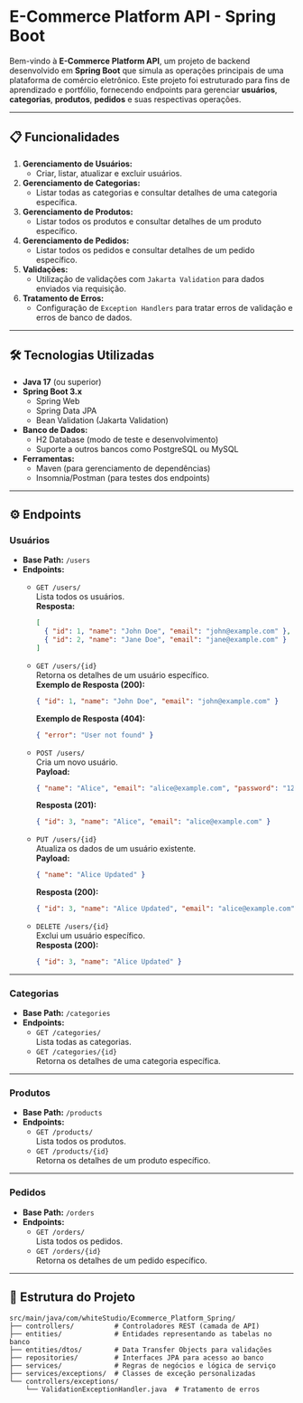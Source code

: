 # E-Commerce Platform API - Spring Boot

Bem-vindo à **E-Commerce Platform API**, um projeto de backend desenvolvido em **Spring Boot** que simula as operações principais de uma plataforma de comércio eletrônico. Este projeto foi estruturado para fins de aprendizado e portfólio, fornecendo endpoints para gerenciar **usuários**, **categorias**, **produtos**, **pedidos** e suas respectivas operações.

---

## 📋 Funcionalidades

1. **Gerenciamento de Usuários:**
    - Criar, listar, atualizar e excluir usuários.
2. **Gerenciamento de Categorias:**
    - Listar todas as categorias e consultar detalhes de uma categoria específica.
3. **Gerenciamento de Produtos:**
    - Listar todos os produtos e consultar detalhes de um produto específico.
4. **Gerenciamento de Pedidos:**
    - Listar todos os pedidos e consultar detalhes de um pedido específico.
5. **Validações:**
    - Utilização de validações com `Jakarta Validation` para dados enviados via requisição.
6. **Tratamento de Erros:**
    - Configuração de `Exception Handlers` para tratar erros de validação e erros de banco de dados.

---

## 🛠️ Tecnologias Utilizadas

- **Java 17** (ou superior)
- **Spring Boot 3.x**
    - Spring Web
    - Spring Data JPA
    - Bean Validation (Jakarta Validation)
- **Banco de Dados:**
    - H2 Database (modo de teste e desenvolvimento)
    - Suporte a outros bancos como PostgreSQL ou MySQL
- **Ferramentas:**
    - Maven (para gerenciamento de dependências)
    - Insomnia/Postman (para testes dos endpoints)

---

## ⚙️ Endpoints

### **Usuários**

- **Base Path:** `/users`
- **Endpoints:**
    - `GET /users/`  
      Lista todos os usuários.  
      **Resposta:**
      ```json
      [
        { "id": 1, "name": "John Doe", "email": "john@example.com" },
        { "id": 2, "name": "Jane Doe", "email": "jane@example.com" }
      ]
      ```

    - `GET /users/{id}`  
      Retorna os detalhes de um usuário específico.  
      **Exemplo de Resposta (200):**
      ```json
      { "id": 1, "name": "John Doe", "email": "john@example.com" }
      ```
      **Exemplo de Resposta (404):**
      ```json
      { "error": "User not found" }
      ```

    - `POST /users/`  
      Cria um novo usuário.  
      **Payload:**
      ```json
      { "name": "Alice", "email": "alice@example.com", "password": "12345" }
      ```
      **Resposta (201):**
      ```json
      { "id": 3, "name": "Alice", "email": "alice@example.com" }
      ```

    - `PUT /users/{id}`  
      Atualiza os dados de um usuário existente.  
      **Payload:**
      ```json
      { "name": "Alice Updated" }
      ```
      **Resposta (200):**
      ```json
      { "id": 3, "name": "Alice Updated", "email": "alice@example.com" }
      ```

    - `DELETE /users/{id}`  
      Exclui um usuário específico.  
      **Resposta (200):**
      ```json
      { "id": 3, "name": "Alice Updated" }
      ```

---

### **Categorias**

- **Base Path:** `/categories`
- **Endpoints:**
    - `GET /categories/`  
      Lista todas as categorias.
    - `GET /categories/{id}`  
      Retorna os detalhes de uma categoria específica.

---

### **Produtos**

- **Base Path:** `/products`
- **Endpoints:**
    - `GET /products/`  
      Lista todos os produtos.
    - `GET /products/{id}`  
      Retorna os detalhes de um produto específico.

---

### **Pedidos**

- **Base Path:** `/orders`
- **Endpoints:**
    - `GET /orders/`  
      Lista todos os pedidos.
    - `GET /orders/{id}`  
      Retorna os detalhes de um pedido específico.

---

## 📂 Estrutura do Projeto

```plaintext
src/main/java/com/whiteStudio/Ecommerce_Platform_Spring/
├── controllers/          # Controladores REST (camada de API)
├── entities/             # Entidades representando as tabelas no banco
├── entities/dtos/        # Data Transfer Objects para validações
├── repositories/         # Interfaces JPA para acesso ao banco
├── services/             # Regras de negócios e lógica de serviço
├── services/exceptions/  # Classes de exceção personalizadas
└── controllers/exceptions/
    └── ValidationExceptionHandler.java  # Tratamento de erros
